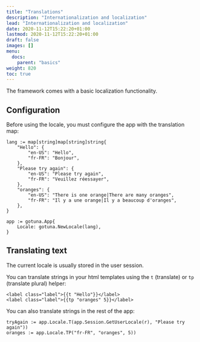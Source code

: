 ```yaml
---
title: "Translations"
description: "Internationalization and localization"
lead: "Internationalization and localization"
date: 2020-11-12T15:22:20+01:00
lastmod: 2020-11-12T15:22:20+01:00
draft: false
images: []
menu: 
  docs:
    parent: "basics"
weight: 820
toc: true
---
```



The framework comes with a basic localization functionality.

## Configuration
Before using the locale, you must configure the app with the translation map:
```
lang := map[string]map[string]string{
	"Hello": {
		"en-US": "Hello",
		"fr-FR": "Bonjour",
	},
	"Please try again": {
		"en-US": "Please try again",
		"fr-FR": "Veuillez réessayer",
	},
	"oranges": {
		"en-US": "There is one orange|There are many oranges",
		"fr-FR": "Il y a une orange|Il y a beaucoup d'oranges",
	},
}

app := gotuna.App{
	Locale: gotuna.NewLocale(lang),
}
```

## Translating text
The current locale is usually stored in the user session.

You can translate strings in your html templates using the `t` (translate) 
or `tp` (translate plural) helper:

```
<label class="label">{{t "Hello"}}</label>
<label class="label">{{tp "oranges" 5}}</label>
```

You can also translate strings in the rest of the app:
```
tryAgain := app.Locale.T(app.Session.GetUserLocale(r), "Please try again"))
oranges := app.Locale.TP("fr-FR", "oranges", 5))
```

